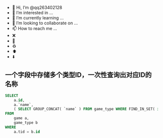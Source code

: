 - 👋 Hi, I’m @qq263402128
- 👀 I’m interested in ...
- 🌱 I’m currently learning ...
- 💞️ I’m looking to collaborate on ...
- 📫 How to reach me ...
- :x:
- :snake:
- :recycle:
- :arrow_up:
- :arrow_down:

<!---
qq263402128/qq263402128 is a ✨ special ✨ repository because its `README.md` (this file) appears on your GitHub profile.
You can click the Preview link to take a look at your changes.
--->

## 一个字段中存储多个类型ID，一次性查询出对应ID的名称
```sql
SELECT
	a.id,
	a.`name`,
	( SELECT GROUP_CONCAT( `name` ) FROM game_type WHERE FIND_IN_SET( id, a.tid ) > 0 ) AS types 
FROM
	game a,
	game_type b 
WHERE
	a.tid = b.id
```
